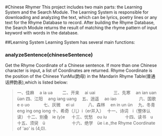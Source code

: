 #Chinese Rhymer
This project includes two main parts: the Learning System and the Search Module.
The Learning System is responsible for downloading and analyzing the text, which can be lyrics, poetry lines or any text for the Rhyme Database to record. 
After building the Rhyme Database, the Search Module returns the result of matching the rhyme pattern of input keyword with words in the database.

##Learning System
Learning System has several main functions:
### analyzeSentence(chineseSentence)
Get the Rhyme Coordinate of a Chinese sentence. If more than one Chinese character is input, a list of Coordinates are returned.
Rhyme Coordinate is the position of the Chinese YunMu(韵母) in the Mandarin Rhyme Table(普通话押韵表),which is listed below:
>一、佳麻　 a ia ua　　
>二、开来　 ai uai　　　　
>三、先寒　 an ian uan üan
>四、江阳　 ang iang uang　
>五、逍遥　 ao iao　　　　　
>六、国歌　 e o uo　　　
>七、灰微　 ei ui　　　
>八、森林　 en in un ün　
>九、冬青　 eng ing ong iong
>十、希奇（儿）i（er并入）　
>十一、诗词　i（整体认读）
>十二、别叠　ie (y)e 　
>十三、忧愁　ou iu　　　　
>十四、读书　u　　　　　
>十五、须臾　ü　　　　　　
>十六、绝学　üe
i.e.,the Rhyme Coordinate of 'ao' is (4,0).

